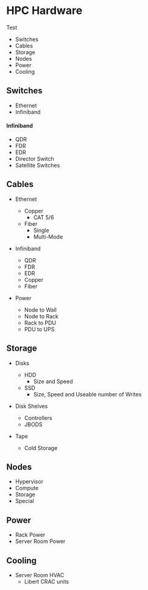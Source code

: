 # HPC Hardware

Test

* Switches
* Cables
* Storage
* Nodes
* Power
* Cooling

## Switches

* Ethernet
* Infiniband

#### Infiniband

* QDR
* FDR
* EDR
* Director Switch
* Satellite Switches

## Cables

* Ethernet
  * Copper
    * CAT 5/6
  * Fiber
    * Single
    * Multi-Mode

* Infiniband
  * QDR
  * FDR
  * EDR
  * Copper
  * Fiber

* Power
  * Node to Wall
  * Node to Rack
  * Rack to PDU
  * PDU to UPS

## Storage

* Disks
  * HDD
    * Size and Speed
  * SSD
    * Size, Speed and Useable number of Writes

* Disk Shelves
  * Controllers
  * JBODS

* Tape
  * Cold Storage

## Nodes

* Hypervisor
* Compute
* Storage
* Special

## Power

* Rack Power
* Server Room Power

## Cooling

* Server Room HVAC
  * Libert CRAC units
